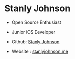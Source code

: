 # Stanly Johnson

- Open Source Enthusiast
- Junior iOS Developer

- Github: [Stanly Johnson](https://github.com/stanly-johnson) 
- Website : [stanlyjohnson.me](https://stanlyjohnson.me)
